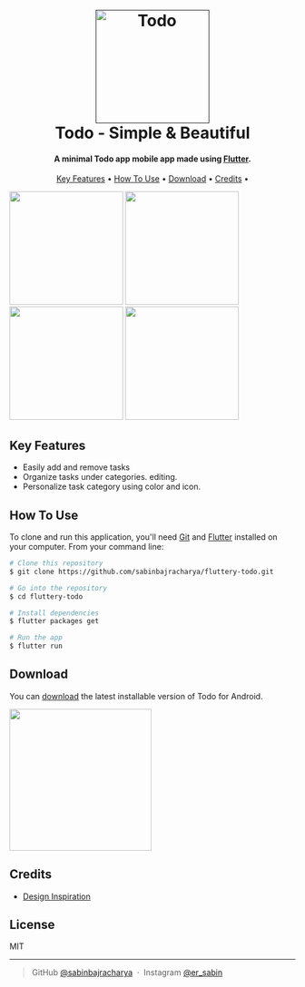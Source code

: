
<h1 align="center">
  <br>
  <a href=""><img src="https://lh3.googleusercontent.com/WoCgEV-IoxkLTozlfqpxKr_uRTQ7jPFEetLWLTgIVTB4YcrPFpj4LpD9q4XD7Ij2Hos=s360" alt="Todo" width="200"></a>
  <br>
  Todo - Simple & Beautiful
  <br>
</h1>

<h4 align="center">A minimal Todo app mobile app made using <a href="https://flutter.dev" target="_blank">Flutter</a>.</h4>


<p align="center">
  <a href="#key-features">Key Features</a> •
  <a href="#how-to-use">How To Use</a> •
  <a href="#download">Download</a> •
  <a href="#credits">Credits</a> •
</p>

<p float="left">
  <img src="https://itsallwidgets.com/screenshots/app-417.png" width="200" />
  <img src="https://itsallwidgets.com/screenshots/app-417-1.png" width="200" /> 
  <img src="https://itsallwidgets.com/screenshots/app-417-2.png" width="200" />
  <img src="https://itsallwidgets.com/screenshots/app-417-3.png" width="200" />
</p>

## Key Features

* Easily add and remove tasks
* Organize tasks under categories. editing.
* Personalize task category using color and icon. 

## How To Use

To clone and run this application, you'll need [Git](https://git-scm.com) and [Flutter](https://flutter.dev/docs/get-started/install) installed on your computer. From your command line:

```bash
# Clone this repository
$ git clone https://github.com/sabinbajracharya/fluttery-todo.git

# Go into the repository
$ cd fluttery-todo

# Install dependencies
$ flutter packages get

# Run the app
$ flutter run
```

## Download

You can [download](https://play.google.com/store/apps/details?id=com.queenstech.todo) the latest installable version of Todo for Android.

 <a href="https://play.google.com/store/apps/details?id=com.queenstech.todo"><img src="https://play.google.com/intl/en_us/badges/images/generic/ne_badge_web_generic.png" width="250"></a>



## Credits
- [Design Inspiration](https://goo.gl/Y5rd7L)

## License

MIT

---

> GitHub [@sabinbajracharya](https://github.com/sabinbajracharya) &nbsp;&middot;&nbsp;
> Instagram [@er_sabin](https://instagram/er_Sabin)

